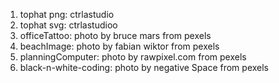 1. tophat png: ctrlastudio
2. tophat svg: ctrlastudioo
3. officeTattoo: photo by bruce mars from pexels
4. beachImage: photo by fabian wiktor from pexels
5. planningComputer: photo by rawpixel.com from pexels
6. black-n-white-coding: photo by negative Space from pexels
